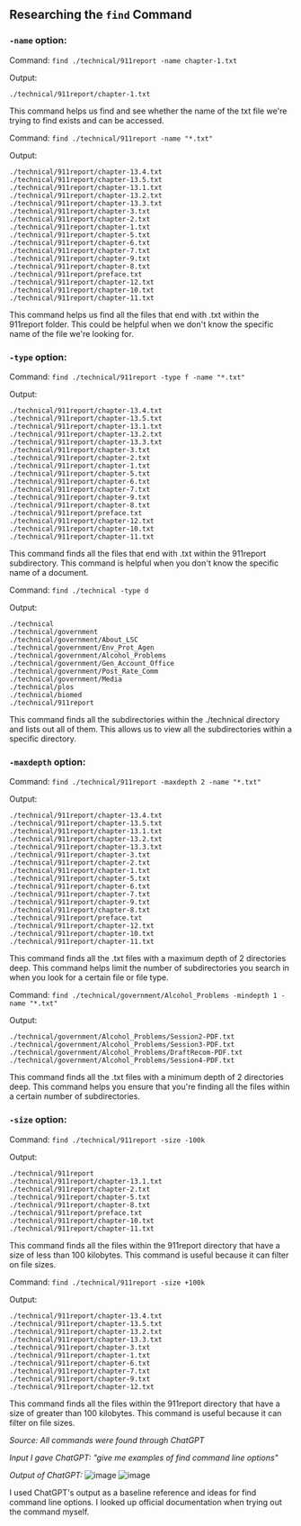 ## Researching the `find` Command

### `-name` option:
Command: `find ./technical/911report -name chapter-1.txt`

Output:
```
./technical/911report/chapter-1.txt
```
This command helps us find and see whether the name of the txt file we're trying to find exists and can be accessed.


Command: `find ./technical/911report -name "*.txt"`

Output:
```
./technical/911report/chapter-13.4.txt
./technical/911report/chapter-13.5.txt
./technical/911report/chapter-13.1.txt
./technical/911report/chapter-13.2.txt
./technical/911report/chapter-13.3.txt
./technical/911report/chapter-3.txt
./technical/911report/chapter-2.txt
./technical/911report/chapter-1.txt
./technical/911report/chapter-5.txt
./technical/911report/chapter-6.txt
./technical/911report/chapter-7.txt
./technical/911report/chapter-9.txt
./technical/911report/chapter-8.txt
./technical/911report/preface.txt
./technical/911report/chapter-12.txt
./technical/911report/chapter-10.txt
./technical/911report/chapter-11.txt
```
This command helps us find all the files that end with .txt within the 911report folder. This could be helpful when we don't know the specific name of the file we're looking for.



### `-type` option:
Command: `find ./technical/911report -type f -name "*.txt"`

Output:
```
./technical/911report/chapter-13.4.txt
./technical/911report/chapter-13.5.txt
./technical/911report/chapter-13.1.txt
./technical/911report/chapter-13.2.txt
./technical/911report/chapter-13.3.txt
./technical/911report/chapter-3.txt
./technical/911report/chapter-2.txt
./technical/911report/chapter-1.txt
./technical/911report/chapter-5.txt
./technical/911report/chapter-6.txt
./technical/911report/chapter-7.txt
./technical/911report/chapter-9.txt
./technical/911report/chapter-8.txt
./technical/911report/preface.txt
./technical/911report/chapter-12.txt
./technical/911report/chapter-10.txt
./technical/911report/chapter-11.txt
```
This command finds all the files that end with .txt within the 911report subdirectory. This command is helpful when you don't know the specific name of a document.


Command: `find ./technical -type d`

Output:
```
./technical
./technical/government
./technical/government/About_LSC
./technical/government/Env_Prot_Agen
./technical/government/Alcohol_Problems
./technical/government/Gen_Account_Office
./technical/government/Post_Rate_Comm
./technical/government/Media
./technical/plos
./technical/biomed
./technical/911report
```
This command finds all the subdirectories within the ./technical directory and lists out all of them. This allows us to view all the subdirectories within a specific directory.



### `-maxdepth` option:
Command: `find ./technical/911report -maxdepth 2 -name "*.txt"`

Output:
```
./technical/911report/chapter-13.4.txt
./technical/911report/chapter-13.5.txt
./technical/911report/chapter-13.1.txt
./technical/911report/chapter-13.2.txt
./technical/911report/chapter-13.3.txt
./technical/911report/chapter-3.txt
./technical/911report/chapter-2.txt
./technical/911report/chapter-1.txt
./technical/911report/chapter-5.txt
./technical/911report/chapter-6.txt
./technical/911report/chapter-7.txt
./technical/911report/chapter-9.txt
./technical/911report/chapter-8.txt
./technical/911report/preface.txt
./technical/911report/chapter-12.txt
./technical/911report/chapter-10.txt
./technical/911report/chapter-11.txt
```
This command finds all the .txt files with a maximum depth of 2 directories deep. This command helps limit the number of subdirectories you search in when you look for a certain file or file type.

Command: `find ./technical/government/Alcohol_Problems -mindepth 1 -name "*.txt"`


Output:
```
./technical/government/Alcohol_Problems/Session2-PDF.txt
./technical/government/Alcohol_Problems/Session3-PDF.txt
./technical/government/Alcohol_Problems/DraftRecom-PDF.txt
./technical/government/Alcohol_Problems/Session4-PDF.txt
```
This command finds all the .txt files with a minimum depth of 2 directories deep. This command helps you ensure that you're finding all the files within a certain number of subdirectories.



### `-size` option:
Command: `find ./technical/911report -size -100k`

Output:
```
./technical/911report
./technical/911report/chapter-13.1.txt
./technical/911report/chapter-2.txt
./technical/911report/chapter-5.txt
./technical/911report/chapter-8.txt
./technical/911report/preface.txt
./technical/911report/chapter-10.txt
./technical/911report/chapter-11.txt
```
This command finds all the files within the 911report directory that have a size of less than 100 kilobytes. This command is useful because it can filter on file sizes.


Command: `find ./technical/911report -size +100k`

Output:
```
./technical/911report/chapter-13.4.txt
./technical/911report/chapter-13.5.txt
./technical/911report/chapter-13.2.txt
./technical/911report/chapter-13.3.txt
./technical/911report/chapter-3.txt
./technical/911report/chapter-1.txt
./technical/911report/chapter-6.txt
./technical/911report/chapter-7.txt
./technical/911report/chapter-9.txt
./technical/911report/chapter-12.txt
```
This command finds all the files within the 911report directory that have a size of greater than 100 kilobytes. This command is useful because it can filter on file sizes.



*Source: All commands were found through ChatGPT*

*Input I gave ChatGPT: "give me examples of find command line options"*

*Output of ChatGPT:*
![image](output-1.png)
![image](output-2.png)

I used ChatGPT's output as a baseline reference and ideas for find command line options. I looked up official documentation when trying out the command myself.
